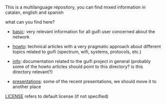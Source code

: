This is a multilanguage repository, you can find mixed information in catalan, english and spanish

what can you find here?

- [basic](./basic): very relevant information for all guifi user concerned about the network

- [howto](./howto): technical articles with a very pragmatic approach about different topics related to guifi (spectrum, wifi, systems, protocols, etc.)

- [info](./info): documentation related to the guifi project in general (probably some of the howto articles should point to this directory? is this directory relevant?)

- [presentations](./presentations): some of the recent presentations, we should move it to another place

[LICENSE](./LICENSE) refers to default license (if not specified)
